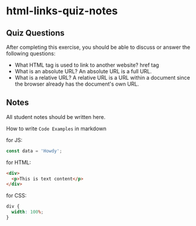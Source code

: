 # html-links-quiz-notes

## Quiz Questions

After completing this exercise, you should be able to discuss or answer the following questions:

- What HTML tag is used to link to another website?
  href tag
- What is an absolute URL?
  An absolute URL is a full URL.
- What is a relative URL?
  A relative URL is a URL within a document since the browser already has the document's own URL.

## Notes

All student notes should be written here.

How to write `Code Examples` in markdown

for JS:

```javascript
const data = 'Howdy';
```

for HTML:

```html
<div>
  <p>This is text content</p>
</div>
```

for CSS:

```css
div {
  width: 100%;
}
```

